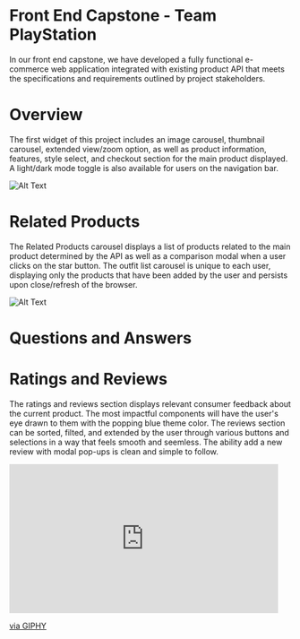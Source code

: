 # Front End Capstone - Team PlayStation
In our front end capstone, we have developed a fully functional e-commerce web application integrated with existing product API that meets the specifications and requirements outlined by project stakeholders.

# Overview

The first widget of this project includes an image carousel, thumbnail carousel, extended view/zoom option, as well as product information, features, style select, and checkout section for the main product displayed. A light/dark mode toggle is also available for users on the navigation bar.

![Alt Text](https://media.giphy.com/media/J5ZYRC2CuQyyY09dIj/giphy.gif)

# Related Products

The Related Products carousel displays a list of products related to the main product determined by the API as well as a comparison modal when a user clicks on the star button. The outfit list carousel is unique to each user, displaying only the products that have been added by the user and persists upon close/refresh of the browser.

![Alt Text](https://media.giphy.com/media/DhFERT16Qij8Li6PyW/giphy.gif)

# Questions and Answers

# Ratings and Reviews

The ratings and reviews section displays relevant consumer feedback about the current product. The most impactful components will have the user's eye drawn to them with the popping blue theme color.
The reviews section can be sorted, filted, and extended by the user through various buttons and selections in a way that feels smooth and seemless. The ability add a new review with modal pop-ups is clean and simple to follow.

<iframe src="https://giphy.com/embed/LhA6YSSa1JDrTot1Kt" width="480" height="266" frameBorder="0" class="giphy-embed" allowFullScreen></iframe><p><a href="https://giphy.com/gifs/LhA6YSSa1JDrTot1Kt">via GIPHY</a></p>
